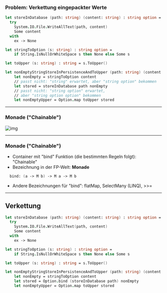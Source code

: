 ### Problem: Verkettung eingepackter Werte

```fsharp
let storeInDatabase (path: string) (content: string) : string option = 
  try
    System.IO.File.WriteAllText(path, content)
    Some content
  with
    ex -> None

let stringToOption (s: string) : string option =
    if String.IsNullOrWhiteSpace s then None else Some s

let toUpper (s: string) : string = s.ToUpper()

let nonEmptyStringStoreInPersistenceAndToUpper (path: string) (content: string) : ??? =
    let nonEmpty = stringToOption content
    // passt nicht: "string" erwartet, aber "string option" bekommen
    let stored = storeInDatabase path nonEmpty
    // passt nicht: "string option" erwartet, 
    // aber "string option option" bekommen
    let nonEmptyUpper = Option.map toUpper stored
```

----

### Monade ("Chainable")

![img](/images/Monade_1.png)

----

### Monade ("Chainable")

- Container mit "bind" Funktion (die bestimmten Regeln folgt): "Chainable"
- Bezeichnung in der FP-Welt: **Monade**

```fsharp
  bind: (a -> M b) -> M a -> M b
```
- Andere Bezeichnungen für "bind": flatMap, SelectMany (LINQ), &gt;&gt;=

---

## Verkettung

```fsharp
let storeInDatabase (path: string) (content: string) : string option = 
  try
    System.IO.File.WriteAllText(path, content)
    Some content
  with
    ex -> None

let stringToOption (s: string) : string option =
    if String.IsNullOrWhiteSpace s then None else Some s

let toUpper (s: string) : string = s.ToUpper()

let nonEmptyStringStoreInPersistenceAndToUpper (path: string) (content: string) : string option =
    let nonEmpty = stringToOption content
    let stored = Option.bind (storeInDatabase path) nonEmpty
    let nonEmptyUpper = Option.map toUpper stored
```
